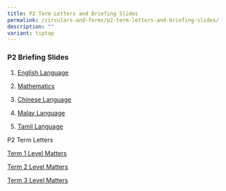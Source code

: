 ```yaml
---
title: P2 Term Letters and Briefing Slides
permalink: /circulars-and-forms/p2-term-letters-and-briefing-slides/
description: ""
variant: tiptap
---
```

<h3>P2 Briefing Slides</h3>
<ol data-tight="true" class="tight">
<li>
<p><a href="/files/2025_P2_English_Language_Briefing_Slides.pdf" rel="noopener noreferrer nofollow" target="_blank">English Language</a>
</p>
</li>
<li>
<p><a href="/files/2025_P2_Mathematics_Briefing_Slides.pdf" rel="noopener noreferrer nofollow" target="_blank">Mathematics</a>
</p>
</li>
<li>
<p><a href="/files/2025_P2_Chinese_Language_Briefing_Slides.pdf" rel="noopener noreferrer nofollow" target="_blank">Chinese Language</a>
</p>
</li>
<li>
<p><a href="/files/2025_P2_Malay_Language_Briefing_Slides.pdf" rel="noopener noreferrer nofollow" target="_blank">Malay Language</a>
</p>
</li>
<li>
<p><a href="/files/2025_P2_Tamil_Language_Briefing_Slides.pdf" rel="noopener noreferrer nofollow" target="_blank">Tamil Language</a>
</p>
<p></p>
</li>
</ol>
<p>P2 Term Letters</p>
<p><a href="/files/2025_P2_Term_1_Level_Matters.pdf" rel="noopener noreferrer nofollow" target="_blank">Term 1 Level Matters</a>
</p>
<p><a href="/files/2025_P2_Term_2_Letter.pdf" rel="noopener noreferrer nofollow" target="_blank">Term 2 Level Matters</a>
</p>
<p><a href="/files/2025_P2_Term_3_Letter.pdf" rel="noopener nofollow" target="_blank">Term 3 Level Matters</a>
</p>
<p></p>